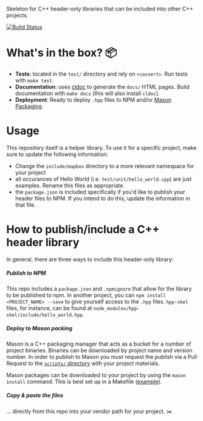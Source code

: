 Skeleton for C++ header-only libraries that can be included into other C++ projects.

[![Build Status](https://travis-ci.org/mapbox/hpp-skel.svg?branch=master)](https://travis-ci.org/mapbox/hpp-skel)

# What's in the box? :package:

* **Tests**: located in the `test/` directory and rely on `<cassert>`. Run tests with `make test`.
* **Documentation**: uses [cldoc](https://github.com/jessevdk/cldoc) to generate the `docs/` HTML pages. Build documentation with `make docs` (this will also install `cldoc`).
* **Deployment**: Ready to deploy `.hpp` files to NPM and/or [Mason Packaging](https://github.com/mapbox/mason).

# Usage

This repository itself is a helper library. To use it for a specific project, make sure to update the following information:

* Change the `include/mapbox` directory to a more relevant namespace for your project
* all occurances of Hello World (i.e. `test/unit/hello_world.cpp`) are just examples. Rename this files as appropriate.
* the `package.json` is included specifically if you'd like to publish your header files to NPM. If you intend to do this, update the information in that file.

# How to publish/include a C++ header library

In general, there are three ways to include this header-only library:

##### Publish to NPM

This repo includes a `package.json` and `.npmignore` that allow for the library to be published to npm. In another project, you can `npm install <PROJECT_NAME> --save` to give yourself access to the `.hpp` files. `hpp-skel` files, for instance, can be found at `node_modules/hpp-skel/include/hello_world.hpp`.

##### Deploy to Mason packing

Mason is a C++ packaging manager that acts as a bucket for a number of project binaries. Binaries can be downloaded by project name and version number. In order to publish to Mason you must request the publish via a Pull Request to the [`scripts/` directory](https://github.com/mapbox/mason/tree/master/scripts) with your project materials.

Mason packages can be downloaded to your project by using the `mason install` command. This is best set up in a Makefile ([example](https://github.com/mapbox/geometry.hpp/blob/23b7fe66b11a4b7830c797817efe19660806d851/Makefile#L10)).

##### Copy & paste the files

... directly from this repo into your vendor path for your project. :scissors: